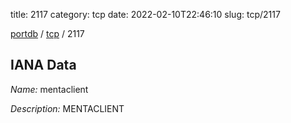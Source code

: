 title: 2117
category: tcp
date: 2022-02-10T22:46:10
slug: tcp/2117

[portdb](/) / [tcp](/category/tcp.html) / 2117


## IANA Data

_Name:_ mentaclient

_Description:_ MENTACLIENT

